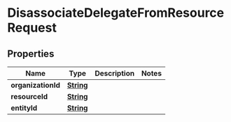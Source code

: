

# DisassociateDelegateFromResourceRequest


## Properties

| Name | Type | Description | Notes |
|------------ | ------------- | ------------- | -------------|
|**organizationId** | [**String**](String.md) |  |  |
|**resourceId** | [**String**](String.md) |  |  |
|**entityId** | [**String**](String.md) |  |  |



